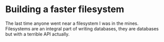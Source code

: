 # Building a faster filesystem
The last time anyone went near a filesystem I was in the mines.\
Filesystems are an integral part of writing databases, they are databases but with a terrible API actually.
